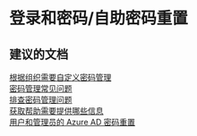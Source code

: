 <properties
    pageTitle="sign-in and passwords/self-service password reset"
    description="登录和密码/自助密码重置"
    service="microsoft.activedirectory"
    resource="activedirectory"
    authors="aashu"
    displayOrder=""
    selfHelpType="generic"
    supportTopicIds="32045813"
    resourceTags=""
    productPesIds="14785"
    cloudEnvironments="public"
/>


# 登录和密码/自助密码重置


## **建议的文档**
[根据组织需要自定义密码管理](https://azure.microsoft.com/documentation/articles/active-directory-passwords-customize/)<br>
[密码管理常见问题](https://azure.microsoft.com/documentation/articles/active-directory-passwords-faq/)<br>
[排查密码管理问题](https://azure.microsoft.com/documentation/articles/active-directory-passwords-troubleshoot/)<br>
[获取帮助需要提供哪些信息](https://azure.microsoft.com/documentation/articles/active-directory-passwords-troubleshoot/#information-to-include-when-you-need-help)<br>
[用户和管理员的 Azure AD 密码重置](https://azure.microsoft.com/documentation/articles/active-directory-passwords/)



<!--HONumber=Jul16_HO4-->


